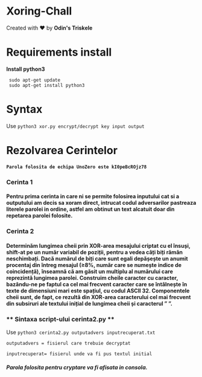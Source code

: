 # Xoring-Chall

Created with ❤️ by **Odin's Triskele**


# Requirements install 

**Install python3**
```
 sudo apt-get update
 sudo apt-get install python3
```
# Syntax


Use `python3 xor.py encrypt/decrypt key input output`


# Rezolvarea Cerintelor
####  `Parola folosita de echipa UnoZero este kI0peBcROjz78 `


#### 
#### 

### Cerinta 1

#### Pentru prima cerinta in care ni se permite folosirea inputului cat si a outputului am decis sa xoram direct, intrucat codul adversarilor pastreaza literele parolei in ordine, astfel am obtinut un text alcatuit doar din repetarea parolei folosite.


### Cerinta 2

#### Determinăm lungimea cheii prin XOR-area mesajului criptat cu el însuși, shift-at pe un număr variabil de poziții, pentru a vedea câți biți rămân neschimbați. Dacă numărul de biți care sunt egali depășește un anumit procentaj din întreg mesajul (≥8%, număr care se numește indice de coincidență), înseamnă că am găsit un multiplu al numărului care reprezintă lungimea parolei. Construim cheile caracter cu caracter, bazându-ne pe faptul ca cel mai frecvent caracter care se întâlnește în texte de dimensiuni mari este spațiul, cu codul ASCII 32. Componentele cheii sunt, de fapt, ce rezultă din XOR-area caracterului cel mai frecvent din subsiruri ale textului inițial de lungimea cheii și caracterul ” ”.

### ** Sintaxa script-ului cerinta2.py **

Use `python3 cerinta2.py outputadvers inputrecuperat.txt `  

```
outputadvers = fisierul care trebuie decryptat

inputrecuperat= fisierul unde va fi pus textul initial
```

##### Parola folosita pentru cryptare va fi afisata in consola.
